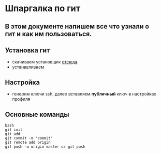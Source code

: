 # Шпаргалка по гит
В этом документе напишем все что узнали о гит и как им пользоваться.
---
## Установка гит
* скачиваем установщик [отсюда](https://git-scm.com/download/win)
* устанавливаем

## Настройка
* генерим ключи ssh, далее вставляем **публичный** ключ в настройках профиля

## Основные команды
```
bash
git init
git add
git commit -m 'commit'
git remote add origin 
git push -u origin master or git push
```
